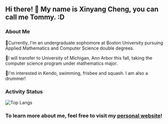 ## Hi there! 👋 My name is Xinyang Cheng, you can call me Tommy. :D

### About Me
📖Currently, I'm an undergraduate sophomore at Boston University pursuing Applied Mathematics and Computer Science double degrees. 

🔭I will transfer to University of Michigan, Ann Arbor this fall, taking the computer science program under mathematics major.

🌟I'm interested in Kendo, swimming, frisbee and squash. I am also a drummer!

### Activity Status
![Top Langs](http://github-readme-stats-gamma-plum-63.vercel.app/api/top-langs/?username=TommyCheng023&langs_count=6)

### To learn more about me, feel free to visit my [personal website](https://tommycheng023.github.io/)!

<!--
**TommyCheng023/TommyCheng023** is a ✨ _special_ ✨ repository because its `README.md` (this file) appears on your GitHub profile.

Here are some ideas to get you started:

- 🔭 I’m currently working on ...
- 🌱 I’m currently learning ...
- 👯 I’m looking to collaborate on ...
- 🤔 I’m looking for help with ...
- 💬 Ask me about ...
- 📫 How to reach me: ...
- 😄 Pronouns: ...
- ⚡ Fun fact: ...
-->

